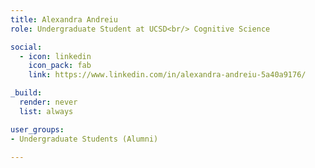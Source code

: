 ```yaml
---
title: Alexandra Andreiu
role: Undergraduate Student at UCSD<br/> Cognitive Science

social:
  - icon: linkedin
    icon_pack: fab
    link: https://www.linkedin.com/in/alexandra-andreiu-5a40a9176/

_build:
  render: never
  list: always

user_groups:
- Undergraduate Students (Alumni)

---
```

